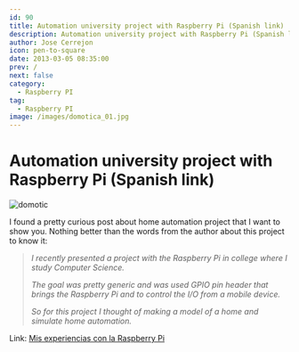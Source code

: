 ```yaml
---
id: 90
title: Automation university project with Raspberry Pi (Spanish link)
description: Automation university project with Raspberry Pi (Spanish link)
author: Jose Cerrejon
icon: pen-to-square
date: 2013-03-05 08:35:00
prev: /
next: false
category:
  - Raspberry PI
tag:
  - Raspberry PI
image: /images/domotica_01.jpg
---
```


# Automation university project with Raspberry Pi (Spanish link)

![domotic](/images/domotica_01.jpg)

I found a pretty curious post about home automation project that I want to show you. Nothing better than the words from the author about this project to know it:

> *I recently presented a project with the Raspberry Pi in college where I study Computer Science.*
>
> *The goal was pretty generic and was used GPIO pin header that brings the Raspberry Pi and to control the I/O from a mobile device.*
>
> *So for this project I thought of making a model of a home and simulate home automation.*

Link: [Mis experiencias con la Raspberry Pi](http://muyraspi.blogspot.com.es/2013/03/domotica-con-la-raspberry-pi.html)